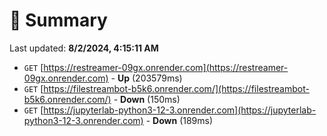 # 📖 Summary
Last updated: **8/2/2024, 4:15:11 AM**

- `GET` [https://restreamer-09gx.onrender.com](https://restreamer-09gx.onrender.com) - **Up** (203579ms)
- `GET` [https://filestreambot-b5k6.onrender.com/](https://filestreambot-b5k6.onrender.com/) - **Down** (150ms)
- `GET` [https://jupyterlab-python3-12-3.onrender.com](https://jupyterlab-python3-12-3.onrender.com) - **Down** (189ms)
